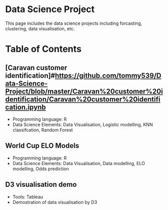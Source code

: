 # Data Science Project
This page includes the data science projects including forcasting, clustering, data visualisation, etc. 


# Table of Contents
## [Caravan customer identification]#https://github.com/tommy539/Data-Science-Project/blob/master/Caravan%20customer%20identification/Caravan%20customer%20identification.ipynb

- Programming language: R
- Data Science Elements: Data Visualisation, Logistic modelling, KNN classifcation, Random Forest

## World Cup ELO Models
- Programming language: R
- Data Science Elements: Data Visualisation, Data modelling, ELO modelling, Odds prediction

## D3 visualisation demo
- Tools: Tableau
- Demostration of data visualisation by D3
